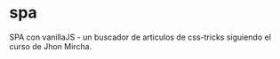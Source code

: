 # spa
SPA con vanillaJS - un buscador de articulos de css-tricks siguiendo el curso de Jhon Mircha.
